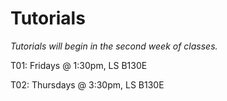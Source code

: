 # Tutorials

_Tutorials will begin in the second week of classes._

T01: Fridays @ 1:30pm, LS B130E

T02: Thursdays @ 3:30pm, LS B130E
